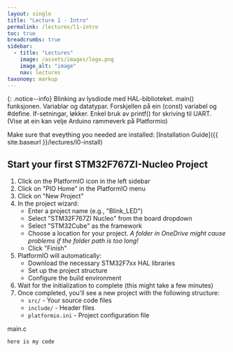 ```yaml
---
layout: single
title: "Lecture 1 - Intro"
permalink: /lectures/l1-intro
toc: true
breadcrumbs: true
sidebar:
  - title: "Lectures"
    image: /assets/images/logo.png
    image_alt: "image"
    nav: lectures
taxonomy: markup
---
```



{: .notice--info}
Blinking av lysdiode med HAL-biblioteket. main() funksjonen. Variablar og datatypar. Forskjellen på ein (const) variabel og #define. If-setningar, løkker. Enkel bruk av printf() for skriving til UART.
(Vise at ein kan velje Arduino rammeverk på Platformio)

Make sure that eveything you needed are installed: 
[Installation Guide]({{ site.baseurl }}/lectures/l0-install)


## Start your first STM32F767ZI-Nucleo Project

1. Click on the PlatformIO icon in the left sidebar
2. Click on "PIO Home" in the PlatformIO menu
3. Click on "New Project"
4. In the project wizard:
   - Enter a project name (e.g., "Blink_LED")
   - Select "STM32F767ZI Nucleo" from the board dropdown
   - Select "STM32Cube" as the framework
   - Choose a location for your project. *A folder in OneDrive might cause problems if the folder path is too long!*
   - Click "Finish"
5. PlatformIO will automatically:
   - Download the necessary STM32F7xx HAL libraries
   - Set up the project structure
   - Configure the build environment
6. Wait for the initialization to complete (this might take a few minutes)
7. Once completed, you'll see a new project with the following structure:
   - `src/` - Your source code files
   - `include/` - Header files
   - `platformio.ini` - Project configuration file


main.c

```c
here is my code
```
